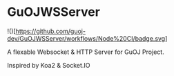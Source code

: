 # GuOJWSServer

!()[https://github.com/guoj-dev/GuOJWSServer/workflows/Node%20CI/badge.svg]

A flexable Websocket & HTTP Server for GuOJ Project.

Inspired by Koa2 & Socket.IO
